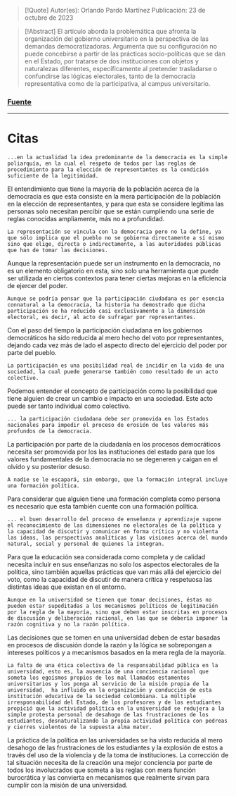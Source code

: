 >[!Quote]
>Autor(es): Orlando Pardo Martínez
>Publicación: 23 de octubre de 2023

> [!Abstract] 
> El artículo aborda la problemática que afronta la organización del gobierno universitario en la perspectiva de las demandas democratizadoras. Argumenta que su configuración no puede concebirse a partir de las prácticas socio-políticas que se dan en el Estado, por tratarse de dos instituciones con objetos y naturalezas diferentes, específicamente al pretender trasladarse o confundirse las lógicas electorales, tanto de la democracia representativa como de la participativa, al campus universitario.
### [Fuente](https://www.redalyc.org/pdf/110/11051011.pdf)
---
# Citas

	...en la actualidad la idea predominante de la democracia es la simple poliarquía, en la cual el respeto de todos por las reglas de procedimiento para la elección de representantes es la condición suficiente de la legitimidad.

El entendimiento que tiene la mayoría de la población acerca de la democracia es que esta consiste en la mera participación de la población en la elección de representantes, y para que esta se considere legítima las personas solo necesitan percibir que se están cumpliendo una serie de reglas conocidas ampliamente, más no a profundidad.

	La representación se vincula con la democracia pero no la define, ya que sólo implica que el pueblo no se gobierna directamente a sí mismo sino que elige, directa o indirectamente, a las autoridades públicas que han de tomar las decisiones.

Aunque la representación puede ser un instrumento en la democracia, no es un elemento obligatorio en esta, sino solo una herramienta que puede ser utilizada en ciertos contextos para tener ciertas mejoras en la eficiencia de ejercer del poder.

	Aunque se podría pensar que la participación ciudadana es por esencia connatural a la democracia, la historia ha demostrado que dicha participación se ha reducido casi exclusivamente a la dimensión electoral, es decir, al acto de sufragar por representantes.

Con el paso del tiempo la participación ciudadana en los gobiernos democráticos ha sido reducida al mero hecho del voto por representantes, dejando cada vez más de lado el aspecto directo del ejercicio del poder por parte del pueblo.

	La participación es una posibilidad real de incidir en la vida de una sociedad, la cual puede generarse también como resultado de un acto colectivo.

Podemos entender el concepto de participación como la posibilidad que tiene alguien de crear un cambio e impacto en una sociedad. Este acto puede ser tanto individual como colectivo.

	... la participación ciudadana debe ser promovida en los Estados nacionales para impedir el proceso de erosión de los valores más profundos de la democracia.

La participación por parte de la ciudadanía en los procesos democráticos necesita ser promovida por los las instituciones del estado para que los valores fundamentales de la democracia no se degeneren y caigan en el olvido y su posterior desuso.

	A nadie se le escapará, sin embargo, que la formación integral incluye una formación política.

Para considerar que alguien tiene una formación completa como persona es necesario que esta también cuente con una formación política.

	... el buen desarrollo del proceso de enseñanza y aprendizaje supone el reconocimiento de las dimensiones no electorales de la política y la capacidad de discutir y comunicar en forma crítica y no violenta las ideas, las perspectivas analíticas y las visiones acerca del mundo natural, social y personal de quienes la integran.

Para que la educación sea considerada como completa y de calidad necesita incluir en sus enseñanzas no solo los aspectos electorales de la política, sino también aquellas prácticas que van más allá del ejercicio del voto, como la capacidad de discutir de manera crítica y respetuosa las distintas ideas que existan en el entorno.

	Aunque en la universidad se tienen que tomar decisiones, éstas no pueden estar supeditadas a los mecanismos políticos de legitimación por la regla de la mayoría, sino que deben estar inscritas en procesos de discusión y deliberación racional, en las que se debería imponer la razón cognitiva y no la razón política.

Las decisiones que se tomen en una universidad deben de estar basadas en procesos de discusión donde la razón y la lógica se sobrepongan a intereses políticos y a mecanismos basados en la mera regla de la mayoría.

	La falta de una ética colectiva de la responsabilidad pública en la universidad, esto es, la ausencia de una conciencia racional que someta los egoísmos propios de los mal llamados estamentos universitarios y los ponga al servicio de la misión propia de la universidad,  ha influido en la organización y conducción de esta institución educativa de la sociedad colombiana. La múltiple irresponsabilidad del Estado, de los profesores y de los estudiantes propició que la actividad política en la universidad se redujera a la simple protesta personal de desahogo de las frustraciones de los estudiantes, desnaturalizando la propia actividad política con pedreas y cierres violentos de la supuesta alma mater.

La práctica de la política en las universidades se ha visto reducida al mero desahogo de las frustraciones de los estudiantes y la explosión de estos a través del uso de la violencia y de la toma de instituciones. La corrección de tal situación necesita de la creación una mejor conciencia por parte de todos los involucrados que someta a las reglas con mera función burocrática y las convierta en mecanismos que realmente sirvan para cumplir con la misión de una universidad.